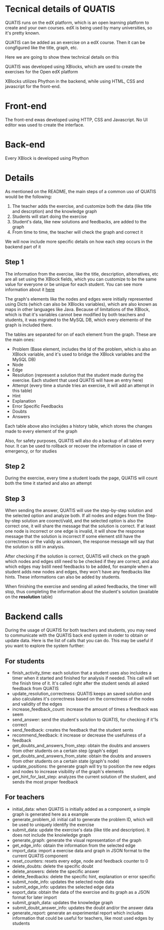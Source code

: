 # Tecnical details of QUATIS

QUATIS runs on the edX platform, which is an open learning platform to create and your own courses. edX is being used by many universities, so it's pretty known.

QUATIS can be added as an exercise on a edX course. Then it can be congfigured like the title, graph, etc.

Here we are going to show thew technical details on this

QUATIS was developed using XBlocks, which are used to create the exercises for the Open edX platform

XBlocks utilizes Phython in the backend, while using HTML, CSS and javascript for the front-end.

# Front-end
The front-end ewas developed using HTTP, CSS and Javascript. No UI editor was used to create the interface.

# Back-end
Every XBlock is developed using Phython

# Details
As mentioned on the README, the main steps of a common uso of QUATIS would be the following:
1. The teacher adds the exercise, and customize both the data (like title and descrption) and the knowledge graph
2. Students will start doing the exercise
3. Student's data, like new solutions and feedbacks, are added to the graph
4. From time to time, the teacher will check the graph and correct it

We will now include more specific details on how each step occurs in the backend part of it

## Step 1
The information from the exercise, like the title, description, alternatives, etc are all set using the XBlock fields, which you can customize to be the same value for everyone or be unique for each student. You can see more information about it [here](https://edx.readthedocs.io/projects/xblock-tutorial/en/latest/concepts/fields.html)

The graph's elements like the nodes and edges were initially represented using Dicts (which can also be XBlocks variables), which are also known as maps in other languages like Java. 
Because of limitations of the XBlock, which is that it's variables cannot bew modified by both teachers and students, it was migrated to the MySQL DB, which every elemento of the graph is included there.

The tables are separated for on of each element from the graph. These are the main ones:

- Problem (Base element, includes the Id of the problem, which is also an XBlock variable, and it's used to bridge the XBlock variables and the MySQL DB)
- Node
- Edge
- Resolution (represent a solution that the student made during the exercise. Each student that used QUATIS will have an entry here)
- Attempt (every time a stunde tries an exercise, it will add an attempt in this table)
- Hint
- Explanation
- Error Specific Feedbacks
- Doubts
- Answers

Each table above also inclujdes a history table, which stores the changes made to every element of the graph

Also, for safety purposes, QUATIS will also do a backup of all tables every hour. It can be used to rollback or recover the information in case of emergency, or for studies

## Step 2
During the exercise, every time a student loads the page, QUATIS will count both the time it started and also an attempt


## Step 3

When sending the answer, QUATIS will use the step-by-step solution and the selected option and analyze both.
If all nodes and edges from the Step-by-step solution are coorect/vald, and the selected option is also the correct one, it will share the message that the solution is correct.
If at least one node is incorrect or one edge is invalid, it will show the response message that the solution is incorrect
If some element still have the correctness or the validy as unknown, the response message will say that the solution is still in analysis.

After checking if the solution is correct, QUATIS will check on the graph which nodes and edges still need to be checked if they are correct, and also which edges may bstill need feedbacks to be added, for example when a student adds new nodes and edges, they won't have any feedbacks like hints. These informations can also be added by students.

When finishing the exercise and sending all asked feedbacks, the timer will stop, thus completing the information about the student's solution (available on the **resolution** table)



# Backend calls
During the usage of QUATIS for both teachers and students, you may need to communicate with the QUATIS back end system in roder to obtain or update data. Here is the list of calls that you can do. This may be useful if you want to explore the system further:

## For students

- finish_activity_time: each solution that a student uses also incluides a timer when it started and finished for analysis if needed. This call will set the finish time of it. It's called right after the student sends all asked feedback from QUATIS
- update_resolution_correctness: QUATIS keeps an saved solution and also calculates it's correctness based on the correctness of the nodes and validity of the edges
- increase_feedback_count: increase the amount of times a feedback was seem
- send_answer: send the student's solution to QUATIS, for checking if it'1s correct
- send_feedback: creates the feedback that the student sents
- recommend_feedback: it increase or decrease the usefulness of a feedback
- get_doubts_and_answers_from_step: obtain the doubts and answers from other students on a certain step (graph's edge)
- get_doubts_and_answers_from_state: obtain the doubts and answers from other students on a certain state (graph's node)
- update_positions: the generate graph will try to position the new edges and nodes to increase visibility of the graph's elements
- get_hint_for_last_step: analyzes the current solution of the student, and sends the most proper feedback

## For teachers

- initial_data: when QUATIS is initially added as a component, a simple graph is generated here as a example
- generate_problem_id: initial call to generate the problem ID, which will be used to uniquely identify the exercise
- submit_data: update the exercise's data (like title and description). It does not include the knoiwledge graph
- generate_graph: generate the visual representation of the graph
- get_edge_info: obtain the information from the selected edge
- import_data: import a exercise data and graph in JSON format to the current QUATIS component
- reset_counters: resets every edge, node and feedback counter to 0
- delete_doubts: delete the specific doubt
- delete_answers: delete the specific answer
- delete_feedbacks: delete the specific hint, explanation or error specific
- submit_node_info: updates the selected node data 
- submit_edge_info: updates the selected edge data 
- export_data: obtain the data of the exercise and its graph as a JSON format for later import
- submit_graph_data: updates the knowledge graph
- submit_doubt_answer_info: updates the doubt and/or the answer data
- generate_report: generate an experimental report which includes information that could be useful for teachers, like most used edges by students

